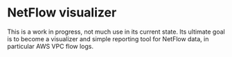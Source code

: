 # NetFlow visualizer

This is a work in progress, not much use in its current state. Its ultimate goal is to become a visualizer and simple reporting tool for NetFlow data, in particular AWS VPC flow logs.

